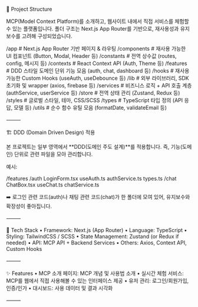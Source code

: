 📂 Project Structure

MCP(Model Context Platform)를 소개하고, 웹사이트 내에서 직접 서비스를 체험할 수 있는 플랫폼입니다.
폴더 구조는 Next.js App Router를 기반으로, 재사용성과 유지보수를 고려해 구성되었습니다.

/app          # Next.js App Router 기반 페이지 & 라우팅
/components   # 재사용 가능한 UI 컴포넌트 (Button, Modal, Header 등)
/constants    # 전역 상수값 (routes, config, 메시지 등)
/contexts     # React Context API (Auth, Theme 등)
/features     # DDD 스타일 도메인 단위 기능 모음 (auth, chat, dashboard 등)
/hooks        # 재사용 가능한 Custom Hooks (useAuth, useDebounce 등)
/lib          # 외부 라이브러리, SDK 초기화 및 wrapper (axios, firebase 등)
/services     # 비즈니스 로직 + API 호출 계층 (authService, userService 등)
/store        # 전역 상태 관리 (Zustand, Redux 등)
/styles       # 글로벌 스타일, 테마, CSS/SCSS
/types        # TypeScript 타입 정의 (API 응답, 모델 등)
/utils        # 순수 함수 유틸 모음 (formatDate, validateEmail 등)


⸻

🏗️ DDD (Domain Driven Design) 적용

본 프로젝트는 일부 영역에서 **DDD(도메인 주도 설계)**를 적용합니다.
즉, 기능(도메인) 단위로 관련 파일을 모아 관리합니다.

예시:

/features
  /auth
    LoginForm.tsx
    useAuth.ts
    authService.ts
    types.ts
  /chat
    ChatBox.tsx
    useChat.ts
    chatService.ts

➡️ 로그인 관련 코드(auth)나 채팅 관련 코드(chat)가 한 폴더에 모여 있어,
유지보수와 확장성이 좋아집니다.

⸻

🚀 Tech Stack
	•	Framework: Next.js (App Router)
	•	Language: TypeScript
	•	Styling: TailwindCSS / SCSS
	•	State Management: Zustand (or Redux if needed)
	•	API: MCP API + Backend Services
	•	Others: Axios, Context API, Custom Hooks

⸻

✨ Features
	•	MCP 소개 페이지: MCP 개념 및 사용법 소개
	•	실시간 체험 서비스: MCP를 웹에서 직접 사용해볼 수 있는 인터페이스 제공
	•	유저 관리: 로그인/회원가입, 인증/인가
	•	대시보드: 사용 데이터 및 결과 시각화

⸻